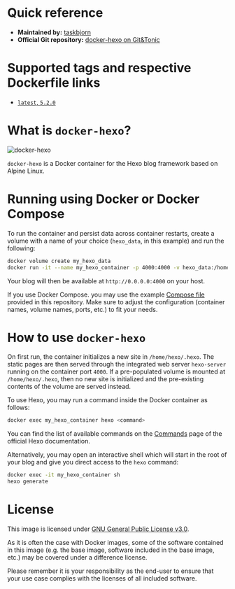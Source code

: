 # Quick reference

* **Maintained by:** [taskbjorn](https://git.dsme.cc/taskbjorn)
* **Official Git repository:** [docker-hexo on Git&Tonic](https://git.dsme.cc/taskbjorn/docker-hexo)

# Supported tags and respective Dockerfile links

* [`latest`, `5.2.0`](https://git.dsme.cc/taskbjorn/docker-hexo/build/latest/Dockerfile)

# What is `docker-hexo`?

![docker-hexo](https://git.dsme.cc/taskbjorn/docker-hexo/docker-hexo.png)

`docker-hexo` is a Docker container for the Hexo blog framework based on Alpine Linux.

# Running using Docker or Docker Compose

To run the container and persist data across container restarts, create a volume with a name of your choice (`hexo_data`, in this example) and run the following:

```bash
docker volume create my_hexo_data
docker run -it --name my_hexo_container -p 4000:4000 -v hexo_data:/home/hexo/.hexo taskbjorn/hexo
```

Your blog will then be available at `http://0.0.0.0:4000` on your host.

If you use Docker Compose. you may use the example [Compose file](https://git.dsme.cc/taskbjorn/docker-hexo/compose/docker-compose.yml) provided in this repository. Make sure to adjust the configuration (container names, volume names, ports, etc.) to fit your needs.

# How to use `docker-hexo`

On first run, the container initializes a new site in `/home/hexo/.hexo`. The static pages are then served through the integrated web server `hexo-server` running on the container port `4000`. If a pre-populated volume is mounted at `/home/hexo/.hexo`, then no new site is initialized and the pre-existing contents of the volume are served instead.

To use Hexo, you may run a command inside the Docker container as follows:

```bash
docker exec my_hexo_container hexo <command>
```

You can find the list of available commands on the [Commands](https://hexo.io/docs/commands.html) page of the official Hexo documentation.

Alternatively, you may open an interactive shell which will start in the root of your blog and give you direct access to the `hexo` command:

```bash
docker exec -it my_hexo_container sh
hexo generate
```

# License

This image is licensed under [GNU General Public License v3.0](https://www.gnu.org/licenses/gpl-3.0.en.html).

As it is often the case with Docker images, some of the software contained in this image (e.g. the base image, software included in the base image, etc.) may be covered under a difference license.

Please remember it is your responsibility as the end-user to ensure that your use case complies with the licenses of all included software.